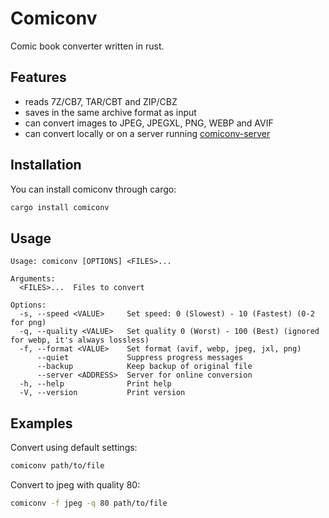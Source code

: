 # Comiconv

Comic book converter written in rust.

## Features

- reads 7Z/CB7, TAR/CBT and ZIP/CBZ
- saves in the same archive format as input
- can convert images to JPEG, JPEGXL, PNG, WEBP and AVIF
- can convert locally or on a server running [comiconv-server](https://github.com/chrontax/comiconv-server)

## Installation

You can install comiconv through cargo:

```sh
cargo install comiconv
```

## Usage

```none
Usage: comiconv [OPTIONS] <FILES>...

Arguments:
  <FILES>...  Files to convert

Options:
  -s, --speed <VALUE>     Set speed: 0 (Slowest) - 10 (Fastest) (0-2 for png)
  -q, --quality <VALUE>   Set quality 0 (Worst) - 100 (Best) (ignored for webp, it's always lossless)
  -f, --format <VALUE>    Set format (avif, webp, jpeg, jxl, png)
      --quiet             Suppress progress messages
      --backup            Keep backup of original file
      --server <ADDRESS>  Server for online conversion
  -h, --help              Print help
  -V, --version           Print version
```

## Examples

Convert using default settings:

```sh
comiconv path/to/file
```

Convert to jpeg with quality 80:

```sh
comiconv -f jpeg -q 80 path/to/file
```
